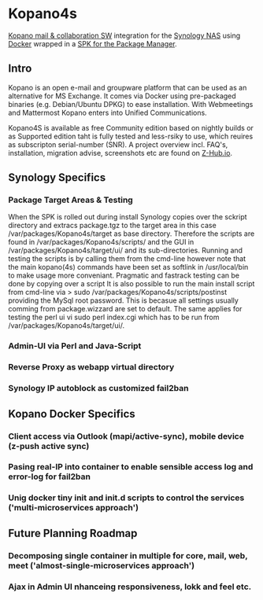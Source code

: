 # Kopano4s
[Kopano mail & collaboration SW](https://kopano.com/) integration for the [Synology NAS](https://www.synology.com/) using [Docker](https://hub.docker.com) wrapped in a [SPK for the Package Manager](https://www.synology.com/en-global/knowledgebase/DSM/tutorial/Service_Application/How_to_install_applications_with_Package_Center).
## Intro
Kopano is an open e-mail and groupware platform that can be used as an alternative for MS Exchange. It comes via Docker using pre-packaged binaries (e.g. Debian/Ubuntu DPKG) to ease installation. With Webmeetings and Mattermost Kopano enters into Unified Communications.

Kopano4S is available as free Community edition based on nightly builds or as Supported edition taht is fully tested and less-rsiky to use, which reuires as subscripton serial-number (SNR).
A project overview incl. FAQ's, installation, migration advise, screenshots etc are found on [Z-Hub.io](https://wiki.z-hub.io/display/K4S).

## Synology Specifics
### Package Target Areas & Testing
When the SPK is rolled out during install Synology copies over the sckript directory and extracs package.tgz to the target area in this case /var/packages/Kopano4s/target as base directory. Therefore the scripts are found in /var/packages/Kopano4s/scripts/ and the GUI in /var/packages/Kopano4s/target/ui/ and its sub-directories. Running and testing the scripts is by calling them from the cmd-line however note that the main kopano(4s) commands have been set as softlink in /usr/local/bin to make usage more conveniant.
Pragmatic and fastrack testing can be done by copying over a script 
It is also possible to run the main install script from cmd-line via > sudo /var/packages/Kopano4s/scripts/postinst providing the MySql root password. This is becasue all settings usually comming from package.wizzard are set to default.
The same applies for testing the perl ui vi sudo perl index.cgi which has to be run from /var/packages/Kopano4s/target/ui/.
### Admin-UI via Perl and Java-Script
### Reverse Proxy as webapp virtual directory
### Synology IP autoblock as customized fail2ban

## Kopano Docker Specifics 
### Client access via Outlook (mapi/active-sync), mobile device (z-push active sync)
### Pasing real-IP into container to enable sensible access log and error-log for fail2ban
### Unig docker tiny init and init.d scripts to control the services ('multi-microservices approach')

## Future Planning Roadmap
### Decomposing single container in multiple for core, mail, web, meet ('almost-single-microservices approach')
### Ajax in Admin UI nhanceing responsiveness, lokk and feel etc.

